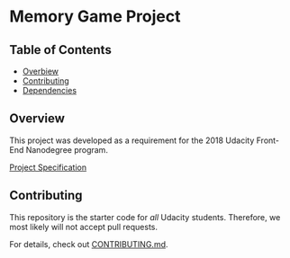 # Memory Game Project

## Table of Contents

* [Overbiew](#overview)
* [Contributing](#contributing)
* [Dependencies](#dependencies)

## Overview

This project was developed as a requirement for the 2018 Udacity Front-End Nanodegree program. 

[Project Specification](Project_Specification.pdf)

## Contributing

This repository is the starter code for _all_ Udacity students. Therefore, we most likely will not accept pull requests.

For details, check out [CONTRIBUTING.md](CONTRIBUTING.md).

